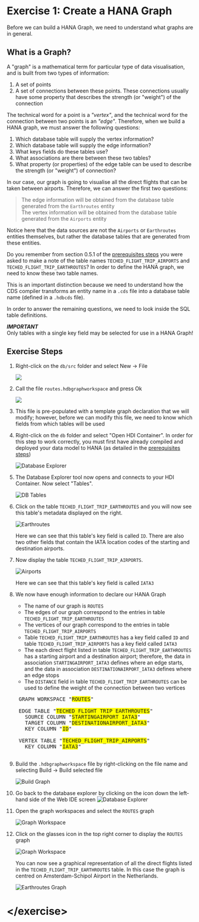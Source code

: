 # Exercise 1: Create a HANA Graph

Before we can build a HANA Graph, we need to understand what graphs are in general.

## What is a Graph?

A "graph" is a mathematical term for particular type of data visualisation, and is built from two types of information:
    
1. A set of points
1. A set of connections between these points.  These connections usually have some property that describes the strength (or "weight") of the connection

The technical word for a point is a *"vertex"*, and the technical word for the connection between two points is an *"edge"*.  Therefore, when we build a HANA graph, we must answer the following questions:

1. Which database table will supply the vertex information?
1. Which database table will supply the edge information?
1. What keys fields do these tables use?
1. What associations are there between these two tables?
1. What property (or properties) of the edge table can be used to describe the strength (or "weight") of connection?

In our case, our graph is going to visualise all the direct flights that can be taken between airports. Therefore, we can answer the first two questions:

> The edge information will be obtained from the database table generated from the `Earthroutes` entity  
> The vertex information will be obtained from the database table generated from the `Airports` entity

Notice here that the data sources are not the `Airports` or `Earthroutes` entities themselves, but rather the database tables that are generated from these entities.  

Do you remember from section 0.5.1 of the [prerequisites steps](./ex0_prerequisite_steps.md) you were asked to make a note of the table names `TECHED_FLIGHT_TRIP_AIRPORTS` and `TECHED_FLIGHT_TRIP_EARTHROUTES`?  In order to define the HANA graph, we need to know these two table names.

This is an important distinction because we need to understand how the CDS compiler transforms an entity name in a `.cds` file into a database table name (defined in a `.hdbcds` file).

In order to answer the remaining questions, we need to look inside the SQL table definitions.

***IMPORTANT***  
Only tables with a single key field may be selected for use in a HANA Graph!


## Exercise Steps

1. Right-click on the `db/src` folder and select New -> File  

    ![](./img/Ex1_Create_File.png)

1. Call the file `routes.hdbgraphworkspace` and press Ok

    ![](./img/Ex1_Filename.png)

1. This file is pre-populated with a template graph declaration that we will modify; however, before we can modify this file, we need to know which fields from which tables will be used

1. Right-click on the `db` folder and select "Open HDI Container".  In order for this step to work correctly, you must first have already compiled and deployed your data model to HANA (as detailed in the [prerequisites steps](./ex0_prerequisite_steps.md))

    ![Database Explorer](./img/Ex1_Open_HDI_Container.png)

1. The Database Explorer tool now opens and connects to your HDI Container.  Now select "Tables".

    ![DB Tables](./img/Ex1_DB_Tables.png)

1. Click on the table `TECHED_FLIGHT_TRIP_EARTHROUTES` and you will now see this table's metadata displayed on the right.

    ![Earthroutes](./img/Ex1_Table_Earthroutes.png)
    
    Here we can see that this table's key field is called `ID`.  There are also two other fields that contain the IATA location codes of the starting and destination airports.
    
1. Now display the table `TECHED_FLIGHT_TRIP_AIRPORTS`.

    ![Airports](./img/Ex1_Table_Airports.png)
    
    Here we can see that this table's key field is called `IATA3`

1. We now have enough information to declare our HANA Graph

    * The name of our graph is `ROUTES`
    * The edges of our graph correspond to the entries in table `TECHED_FLIGHT_TRIP_EARTHROUTES`
    * The vertices of our graph correspond to the entries in table `TECHED_FLIGHT_TRIP_AIRPORTS`
    * Table `TECHED_FLIGHT_TRIP_EARTHROUTES` has a key field called `ID` and table `TECHED_FLIGHT_TRIP_AIRPORTS` has a key field called `IATA3`
    * The each direct flight listed in table `TECHED_FLIGHT_TRIP_EARTHROUTES` has a starting airport and a destination airport; therefore, the data in association `STARTINGAIRPORT_IATA3` defines where an edge starts, and the data in association `DESTINATIONAIRPORT_IATA3` defines where an edge stops
    * The `DISTANCE` field in table `TECHED_FLIGHT_TRIP_EARTHROUTES` can be used to define the weight of the connection between two vertices

    <pre>
    GRAPH WORKSPACE "<span style="background-color: yellow">ROUTES</span>"
    
    EDGE TABLE "<span style="background-color: yellow">TECHED_FLIGHT_TRIP_EARTHROUTES</span>"
      SOURCE COLUMN "<span style="background-color: yellow">STARTINGAIRPORT_IATA3</span>"
      TARGET COLUMN "<span style="background-color: yellow">DESTINATIONAIRPORT_IATA3</span>"
      KEY COLUMN "<span style="background-color: yellow">ID</span>"
    
    VERTEX TABLE "<span style="background-color: yellow">TECHED_FLIGHT_TRIP_AIRPORTS</span>"
      KEY COLUMN "<span style="background-color: yellow">IATA3</span>"
    </pre>

1. Build the `.hdbgraphworkspace` file by right-clicking on the file name and selecting Build -> Build selected file

    ![Build Graph](./img/Ex1_Build_Graph.png)

1. Go back to the database explorer by clicking on the icon down the left-hand side of the Web IDE screen ![Database Explorer](./img/Icon_Database_Explorer.png)

1. Open the graph workspaces and select the `ROUTES` graph

    ![Graph Workspace](./img/Ex1_Graph_Workspace.png)

1. Click on the glasses icon in the top right corner to display the `ROUTES` graph

    ![Graph Workspace](./img/Ex1_Display_Graph.png)
    
    You can now see a graphical representation of all the direct flights listed in the `TECHED_FLIGHT_TRIP_EARTHROUTES` table.  In this case the graph is centred on Amsterdam-Schipol Airport in the Netherlands.
    
    ![Earthroutes Graph](./img/Ex1_Earthroutes_Graph.png)


# \</exercise>

